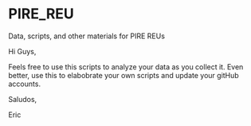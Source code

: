 # PIRE_REU

Data, scripts, and other materials for PIRE REUs

Hi Guys,

Feels free to use this scripts to analyze your data as you collect it. Even better, use this to elabobrate your own scripts and update your gitHub accounts.

Saludos,

Eric


